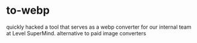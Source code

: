 # to-webp

quickly hacked a tool that serves as a webp converter for our internal team at Level SuperMind. alternative to paid image converters
